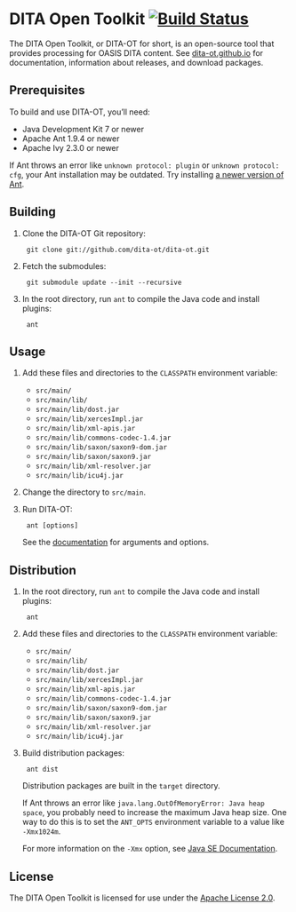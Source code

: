 DITA Open Toolkit [![Build Status](https://secure.travis-ci.org/dita-ot/dita-ot.png?branch=develop)](http://travis-ci.org/dita-ot/dita-ot)
=================

The DITA Open Toolkit, or DITA-OT for short, is an open-source tool that provides processing for OASIS DITA content. See [dita-ot.github.io](http://dita-ot.github.io/) for documentation, information about releases, and download packages.

Prerequisites
-------------

To build and use DITA-OT, you’ll need:

* Java Development Kit 7 or newer
* Apache Ant 1.9.4 or newer
* Apache Ivy 2.3.0 or newer

If Ant throws an error like `unknown protocol: plugin` or `unknown protocol: cfg`, your Ant installation may be outdated. Try installing [a newer version of Ant](http://ant.apache.org/).

Building
--------

1. Clone the DITA-OT Git repository:

        git clone git://github.com/dita-ot/dita-ot.git

1. Fetch the submodules:

        git submodule update --init --recursive

3. In the root directory, run `ant` to compile the Java code and install plugins:

        ant
 
Usage
-----

1. Add these files and directories to the `CLASSPATH` environment variable:
   * `src/main/`
   * `src/main/lib/`
   * `src/main/lib/dost.jar`
   * `src/main/lib/xercesImpl.jar`
   * `src/main/lib/xml-apis.jar`
   * `src/main/lib/commons-codec-1.4.jar`
   * `src/main/lib/saxon/saxon9-dom.jar`
   * `src/main/lib/saxon/saxon9.jar`
   * `src/main/lib/xml-resolver.jar`
   * `src/main/lib/icu4j.jar`

2. Change the directory to `src/main`.
3. Run DITA-OT:

        ant [options]
        
   See the [documentation](http://dita-ot.github.io/1.8/) for arguments and options.

Distribution
------------

1. In the root directory, run `ant` to compile the Java code and install plugins:

        ant
     
2. Add these files and directories to the `CLASSPATH` environment variable:
   * `src/main/`
   * `src/main/lib/`
   * `src/main/lib/dost.jar`
   * `src/main/lib/xercesImpl.jar`
   * `src/main/lib/xml-apis.jar`
   * `src/main/lib/commons-codec-1.4.jar`
   * `src/main/lib/saxon/saxon9-dom.jar`
   * `src/main/lib/saxon/saxon9.jar`
   * `src/main/lib/xml-resolver.jar`
   * `src/main/lib/icu4j.jar`

2. Build distribution packages:

        ant dist
   
   Distribution packages are built in the `target` directory.

   If Ant throws an error like `java.lang.OutOfMemoryError: Java heap space`, you probably need to increase the maximum Java heap size. One way to do this is to set the `ANT_OPTS` environment variable to a value like `-Xmx1024m`.

   For more information on the `-Xmx` option, see [Java SE Documentation](http://docs.oracle.com/javase/6/docs/technotes/tools/windows/java.html#nonstandard).

License
-------

The DITA Open Toolkit is licensed for use under the [Apache License 2.0](http://www.apache.org/licenses/LICENSE-2.0).
